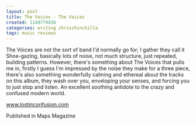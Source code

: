 ```yaml
---
layout: post
title: The Voices - The Voices
created: 1149779436
categories: writing chrischinchilla
tags: music reviews
---
```


The Voices are not the sort of band I'd normally go for; I gather they call it Shoe-gazing, basically lots of noise, not much structure, just repeated, building patterns. However, there's something about The Voices that pulls me in, firstly I guess I'm impressed by the noise they make for a three piece, there's also something wonderfully calming and ethereal about the tracks on this album, they wash over you, enveloping your senses, and forcing you to just stop and listen. An excellent soothing antidote to the crazy and confused modern world.

<a href='http://www.lostinconfusion.com' target='_blank'>www.lostinconfusion.com</a>

Published in Maps Magazine
